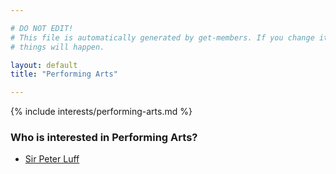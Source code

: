 ```yaml
---

# DO NOT EDIT!
# This file is automatically generated by get-members. If you change it, bad
# things will happen.

layout: default
title: "Performing Arts"

---
```


{% include interests/performing-arts.md %}

### Who is interested in Performing Arts?


* [Sir Peter Luff](../members/sir-peter-luff.html)
